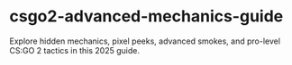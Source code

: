 # csgo2-advanced-mechanics-guide
Explore hidden mechanics, pixel peeks, advanced smokes, and pro-level CS:GO 2 tactics in this 2025 guide.
